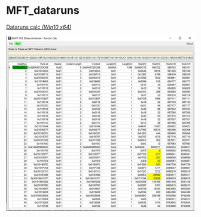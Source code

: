 # MFT_dataruns

[Dataruns calc *(Win10 x64)*](https://github.com/kacos2000/MFT_dataruns/releases/download/v.1.0.11.0/DataRuns.exe)

![img](https://raw.githubusercontent.com/kacos2000/MFT_dataruns/master/dr.JPG)
